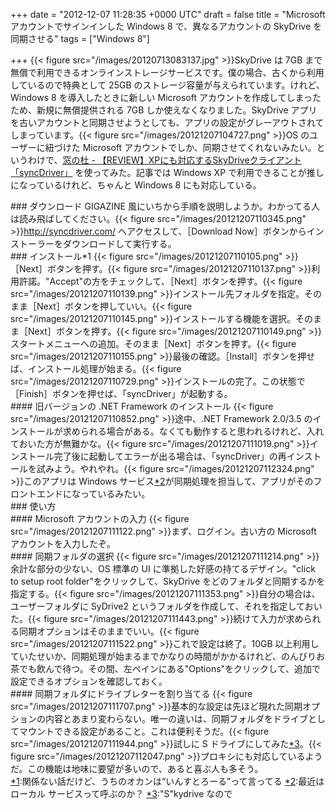 
+++
date = "2012-12-07 11:28:35 +0000 UTC"
draft = false
title = "Microsoft アカウントでサインインした Windows 8 で、異なるアカウントの SkyDrive を同期させる"
tags = ["Windows 8"]

+++
{{< figure src="/images/20120713083137.jpg"  >}}SkyDrive は 7GB まで無償で利用できるオンラインストレージサービスです。僕の場合、古くから利用しているので特典として 25GB のストレージ容量が与えられています。けれど、Windows 8 を導入したときに新しい Microsoft アカウントを作成してしまったため、新規に無償提供される 7GB しか使えなくなりました。SkyDrive アプリを古いアカウントと同期させようとしても、アプリの設定がグレーアウトされてしまっています。{{< figure src="/images/20121207104727.png"  >}}OS のユーザーに紐づけた Microsoft アカウントでしか、同期させてくれないみたい。というわけで、<a href="http://www.forest.impress.co.jp/docs/review/20121119_574024.html">窓の杜 - 【REVIEW】XPにも対応するSkyDriveクライアント「syncDriver」</a> を使ってみた。記事では Windows XP で利用できることが推しになっているけれど、ちゃんと Windows 8 にも対応している。

<div class="section">
    ### ダウンロード
    GIGAZINE 風にいちから手順を説明しようか。わかってる人は読み飛ばしてください。{{< figure src="/images/20121207110345.png"  >}}<a href="http://syncdriver.com/">http://syncdriver.com/</a> へアクセスして、［Download Now］ボタンからインストーラーをダウンロードして実行する。

</div>
<div class="section">
    ### インストール*1
    {{< figure src="/images/20121207110105.png"  >}}［Next］ボタンを押す。{{< figure src="/images/20121207110137.png"  >}}利用許諾。"Accept"の方をチェックして、［Next］ボタンを押す。{{< figure src="/images/20121207110139.png"  >}}インストール先フォルダを指定。そのまま［Next］ボタンを押していい。{{< figure src="/images/20121207110145.png"  >}}インストールする機能を選択。そのまま［Next］ボタンを押す。{{< figure src="/images/20121207110149.png"  >}}スタートメニューへの追加。そのまま［Next］ボタンを押す。{{< figure src="/images/20121207110155.png"  >}}最後の確認。［Install］ボタンを押せば、インストール処理が始まる。{{< figure src="/images/20121207110729.png"  >}}インストールの完了。この状態で［Finish］ボタンを押せば、「syncDriver」が起動する。

<div class="section">
    #### 旧バージョンの .NET Framework のインストール
    {{< figure src="/images/20121207110852.png"  >}}途中、.NET Framework 2.0/3.5 のインストールが求められる場合がある。なくても動作すると思われるけれど、入れておいた方が無難かな。{{< figure src="/images/20121207111019.png"  >}}インストール完了後に起動してエラーが出る場合は、「syncDriver」の再インストールを試みよう。やれやれ。{{< figure src="/images/20121207112324.png"  >}}このアプリは Windows サービス<a href="#f2" name="fn2" title="最近はローカル サービスって呼ぶのか？">*2</a>が同期処理を担当して、アプリがそのフロントエンドになっているみたい。

</div>
</div>
<div class="section">
    ### 使い方
    
<div class="section">
    #### Microsoft アカウントの入力
    {{< figure src="/images/20121207111122.png"  >}}まず、ログイン。古い方の Microsoft アカウントを入力したぞ。

</div>
<div class="section">
    #### 同期フォルダの選択
    {{< figure src="/images/20121207111214.png"  >}}余計な部分の少ない、OS 標準の UI に準拠した好感の持てるデザイン。"click to setup root folder"をクリックして、SkyDrive をどのフォルダと同期するかを指定する。{{< figure src="/images/20121207111353.png"  >}}自分の場合は、ユーザーフォルダに SyDrive2 というフォルダを作成して、それを指定しておいた。{{< figure src="/images/20121207111443.png"  >}}続けて入力が求められる同期オプションはそのままでいい。{{< figure src="/images/20121207111522.png"  >}}これで設定は終了。10GB 以上利用していたせいか、同期処理が始まるまでかなりの時間がかかるけれど、のんびりお茶でも飲んで待つ。その間、左ペインにある"Options"をクリックして、追加で設定できるオプションを確認しておく。

</div>
<div class="section">
    #### 同期フォルダにドライブレターを割り当てる
    {{< figure src="/images/20121207111707.png"  >}}基本的な設定は先ほど現れた同期オプションの内容とあまり変わらない。唯一の違いは、同期フォルダをドライブとしてマウントできる設定があること。これは便利そうだ。{{< figure src="/images/20121207111944.png"  >}}試しに S ドライブにしてみた<a href="#f3" name="fn3" title="" s"kydrive="" なので"="">*3</a>。{{< figure src="/images/20121207112047.png"  >}}プロキシにも対応しているようだ。この機能は地味に要望が多いので、あると喜ぶ人も多そう。

</div>
</div><div class="footnote">
<a href="#fn1" name="f1" class="footnote-number">*1</a><span class="footnote-delimiter">:</span><span class="footnote-text">関係ない話だけど、うちのオカンは“いんすとろーる”って言ってる</span>
<a href="#fn2" name="f2" class="footnote-number">*2</a><span class="footnote-delimiter">:</span><span class="footnote-text">最近はローカル サービスって呼ぶのか？</span>
<a href="#fn3" name="f3" class="footnote-number">*3</a><span class="footnote-delimiter">:</span><span class="footnote-text">"S"kydrive なので</span>
</div>

